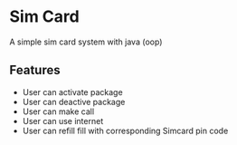 
# Sim Card 

A simple sim card system with java (oop)


## Features

- User can activate package
- User can deactive package
- User can make call
- User can use internet
- User can refill fill with corresponding Simcard pin code


